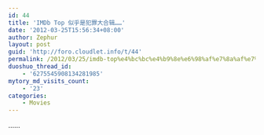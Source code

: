```yaml
---
id: 44
title: 'IMDb Top 似乎是犯罪大合辑……'
date: '2012-03-25T15:56:34+08:00'
author: Zephur
layout: post
guid: 'http://foro.cloudlet.info/t/44'
permalink: /2012/03/25/imdb-top%e4%bc%bc%e4%b9%8e%e6%98%af%e7%8a%af%e7%bd%aa%e5%a4%a7%e5%90%88%e8%be%91/
duoshuo_thread_id:
    - '6275545908134281985'
mytory_md_visits_count:
    - '23'
categories:
    - Movies
---
```


……